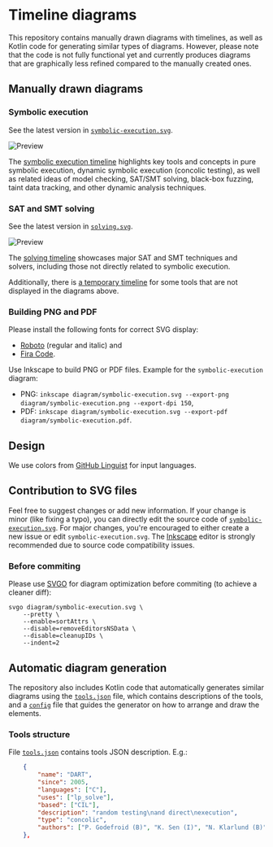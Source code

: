 # Timeline diagrams

This repository contains manually drawn diagrams with timelines, as well as
Kotlin code for generating similar types of diagrams. However, please note that
the code is not fully functional yet and currently produces diagrams that are
graphically less refined compared to the manually created ones.

## Manually drawn diagrams

### Symbolic execution

See the latest version in
[`symbolic-execution.svg`](diagram/symbolic-execution.svg).

![Preview](https://raw.github.com/enzet/symbolic-execution/master/diagram/symbolic-execution.png)

The [symbolic execution timeline](diagram/symbolic-execution.svg) highlights key
tools and concepts in pure symbolic execution, dynamic symbolic execution
(concolic testing), as well as related ideas of model checking, SAT/SMT solving,
black-box fuzzing, taint data tracking, and other dynamic analysis techniques.

### SAT and SMT solving

See the latest version in [`solving.svg`](diagram/solving.svg).

![Preview](https://raw.github.com/enzet/symbolic-execution/master/diagram/solving.png)

The [solving timeline](diagram/solving.svg) showcases major SAT and SMT
techniques and solvers, including those not directly related to symbolic
execution.

Additionally, there is [a temporary timeline](diagram/other.svg) for some tools
that are not displayed in the diagrams above.

### Building PNG and PDF

Please install the following fonts for correct SVG display:
  - [Roboto](https://fonts.google.com/specimen/Roboto) (regular and italic) and
  - [Fira Code](https://github.com/tonsky/FiraCode).

Use Inkscape to build PNG or PDF files. Example for the `symbolic-execution`
diagram:
  - PNG: `inkscape diagram/symbolic-execution.svg --export-png diagram/symbolic-execution.png --export-dpi 150`,
  - PDF: `inkscape diagram/symbolic-execution.svg --export-pdf diagram/symbolic-execution.pdf`.

## Design

We use colors from
[GitHub Linguist](https://github.com/github/linguist/blob/master/lib/linguist/languages.yml)
for input languages.

## Contribution to SVG files

Feel free to suggest changes or add new information. If your change is minor
(like fixing a typo), you can directly edit the source code of
[`symbolic-execution.svg`](diagram/symbolic-execution.svg). For major changes,
you're encouraged to either create a new issue or edit `symbolic-execution.svg`.
The [Inkscape](https://inkscape.org/en/) editor is strongly recommended due to
source code compatibility issues.

### Before commiting

Please use [SVGO](https://github.com/svg/svgo) for diagram optimization before
commiting (to achieve a cleaner diff):

```shell
svgo diagram/symbolic-execution.svg \
    --pretty \
    --enable=sortAttrs \
    --disable=removeEditorsNSData \
    --disable=cleanupIDs \
    --indent=2
```

## Automatic diagram generation

The repository also includes Kotlin code that automatically generates similar
diagrams using the [`tools.json`](tools/tools.json) file, which contains
descriptions of the tools, and a [`config`](diagram/config) file that guides the
generator on how to arrange and draw the elements.

### Tools structure

File [`tools.json`](tools/tools.json) contains tools JSON description. E.g.:

```json
    {
        "name": "DART",
        "since": 2005,
        "languages": ["C"],
        "uses": ["lp_solve"],
        "based": ["CIL"],
        "description": "random testing\nand direct\nexecution",
        "type": "concolic",
        "authors": ["P. Godefroid (B)", "K. Sen (I)", "N. Klarlund (B)"]
    },
```
